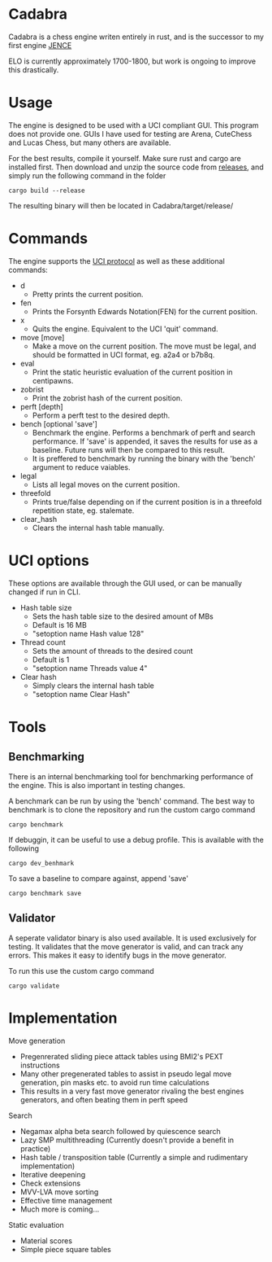 # Cadabra

Cadabra is a chess engine writen entirely in rust, and is the successor to my first engine [JENCE](https://github.com/PQNebel/JENChessEngine)

ELO is currently approximately 1700-1800, but work is ongoing to improve this drastically.

# Usage

The engine is designed to be used with a UCI compliant GUI. This program does not provide one. GUIs I have used for testing are Arena, CuteChess and Lucas Chess, but many others are available.

<!---
Precompiled binaries are provided under [releases](https://github.com/JENebel/Cadabra/releases). The BMI2 versions are prefferable, but may not be supported on older machines.
-->

For the best results, compile it yourself. Make sure rust and cargo are installed first. Then download and unzip the source code from [releases](https://github.com/JENebel/Cadabra/releases), and simply run the following command in the folder

    cargo build --release

The resulting binary will then be located in Cadabra/target/release/

# Commands

The engine supports the [UCI protocol](https://backscattering.de/chess/uci/) as well as these additional commands:
  - d
    - Pretty prints the current position.
  - fen
    - Prints the Forsynth Edwards Notation(FEN) for the current position.
  - x
    - Quits the engine. Equivalent to the UCI 'quit' command.
  - move [move]
    - Make a move on the current position. The move must be legal, and should be formatted in UCI format, eg. a2a4 or b7b8q.
  - eval
    - Print the static heuristic evaluation of the current position in centipawns.
  - zobrist
    - Print the zobrist hash of the current position.
  - perft [depth]
    - Perform a perft test to the desired depth.
  - bench [optional 'save']
    - Benchmark the engine. Performs a benchmark of perft and search performance. If 'save' is appended, it saves the results for use as a baseline. Future runs will then be compared to this result.
    - It is preffered to benchmark by running the binary with the 'bench' argument to reduce vaiables.
  - legal
    - Lists all legal moves on the current position.
  - threefold
    - Prints true/false depending on if the current position is in a threefold repetition state, eg. stalemate.
  - clear_hash
    - Clears the internal hash table manually.


<a id="options"></a>

# UCI options

These options are available through the GUI used, or can be manually changed if run in CLI.
  - Hash table size
    - Sets the hash table size to the desired amount of MBs
    - Default is 16 MB
    - "setoption name Hash value 128"
  - Thread count
    - Sets the amount of threads to the desired count
    - Default is 1
    - "setoption name Threads value 4"
  - Clear hash
    - Simply clears the internal hash table
    - "setoption name Clear Hash"

# Tools

## Benchmarking

There is an internal benchmarking tool for benchmarking performance of the engine. This is also important in testing changes.

A benchmark can be run by using the 'bench' command.
The best way to benchmark is to clone the repository and run the custom cargo command

    cargo benchmark

If debuggin, it can be useful to use a debug profile. This is available with the following

    cargo dev_benhmark

To save a baseline to compare against, append 'save'

    cargo benchmark save

## Validator

A seperate validator binary is also used available. It is used exclusively for testing. It validates that the move generator is valid, and can track any errors. This makes it easy to identify bugs in the move generator.

To run this use the custom cargo command

    cargo validate

# Implementation

Move generation
  - Pregenrerated sliding piece attack tables using BMI2's PEXT instructions
  - Many other pregenerated tables to assist in pseudo legal move generation, pin masks etc. to avoid run time calculations
  - This results in a very fast move generator rivaling the best engines generators, and often beating them in perft speed

Search
  - Negamax alpha beta search followed by quiescence search
  - Lazy SMP multithreading (Currently doesn't provide a benefit in practice)
  - Hash table / transposition table (Currently a simple and rudimentary implementation)
  - Iterative deepening
  - Check extensions
  - MVV-LVA move sorting
  - Effective time management
  - Much more is coming...

Static evaluation
  - Material scores
  - Simple piece square tables